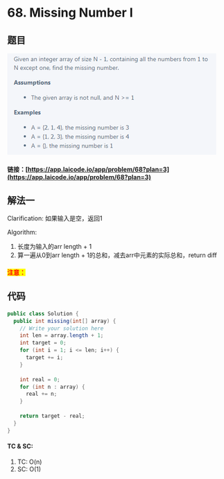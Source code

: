 # 68. Missing Number I

## 题目

![](<../../.gitbook/assets/image (3) (1) (1) (1) (1).png>)

#### 链接：[https://app.laicode.io/app/problem/68?plan=3](https://app.laicode.io/app/problem/68?plan=3)

## 解法一

Clarification: 如果输入是空，返回1

Algorithm:&#x20;

1. 长度为输入的arr length + 1
2. 算一遍从0到arr length + 1的总和，减去arr中元素的实际总和，return diff

#### <mark style="color:red;">注意：</mark>

## 代码

```java
public class Solution {
  public int missing(int[] array) {
    // Write your solution here
    int len = array.length + 1;
    int target = 0;
    for (int i = 1; i <= len; i++) {
      target += i;
    }

    int real = 0;
    for (int n : array) {
      real += n;
    }

    return target - real;
  }
}
```

#### TC & SC:&#x20;

1. TC: O(n)
2. SC: O(1)
